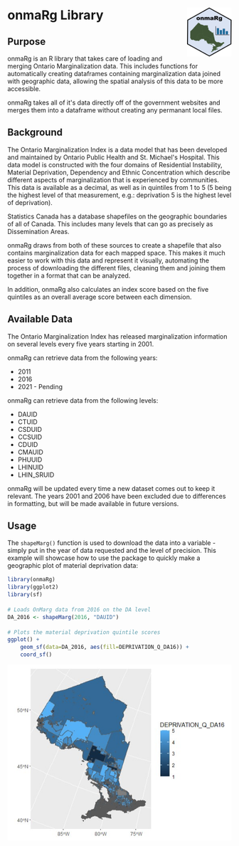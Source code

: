 # onmaRg Library <img src="hexsticker.png"  width="100" height="110" align="right">

## Purpose

onmaRg is an R library that takes care of loading and merging Ontario Marginalization data. This includes functions for automatically creating dataframes containing marginalization data joined with geographic data, allowing the spatial analysis of this data to be more accessible.

onmaRg takes all of it's data directly off of the government websites and merges them into a dataframe without creating any permanant local files.

## Background

The Ontario Marginalization Index is a data model that has been developed and maintained by Ontario Public Health and St. Michael's Hospital. This data model is constructed with the four domains of Residential Instability, Material Deprivation, Dependency and Ethnic Concentration which describe different aspects of marginalization that is experienced by communities. This data is available as a decimal, as well as in quintiles from 1 to 5 (5 being the highest level of that measurement, e.g.: deprivation 5 is the highest level of deprivation).

Statistics Canada has a database shapefiles on the geographic boundaries of all of Canada. This includes many levels that can go as precisely as Dissemination Areas.

onmaRg draws from both of these sources to create a shapefile that also contains marginalization data for each mapped space. This makes it much easier to work with this data and represent it visually, automating the process of downloading the different files, cleaning them and joining them together in a format that can be analyzed.

In addition, onmaRg also calculates an index score based on the five quintiles as an overall average score between each dimension.

## Available Data

The Ontario Marginalization Index has released marginalization information on several levels every five years starting in 2001.

onmaRg can retrieve data from the following years:
- 2011
- 2016
- 2021 - Pending

onmaRg can retrieve data from the following levels:
- DAUID
- CTUID
- CSDUID
- CCSUID
- CDUID
- CMAUID
- PHUUID
- LHINUID
- LHIN_SRUID

onmaRg will be updated every time a new dataset comes out to keep it relevant. The years 2001 and 2006 have been excluded due to differences in formatting, but will be made available in future versions.

## Usage

The `shapeMarg()` function is used to download the data into a variable - simply put in the year of data requested and the level of precision. This example will showcase how to use the package to quickly make a geographic plot of material deprivation data:

```r
library(onmaRg)
library(ggplot2)
library(sf)

# Loads OnMarg data from 2016 on the DA level
DA_2016 <- shapeMarg(2016, "DAUID")

# Plots the material deprivation quintile scores
ggplot() +
    geom_sf(data=DA_2016, aes(fill=DEPRIVATION_Q_DA16)) +
    coord_sf()
```
![](Example1.jpg)